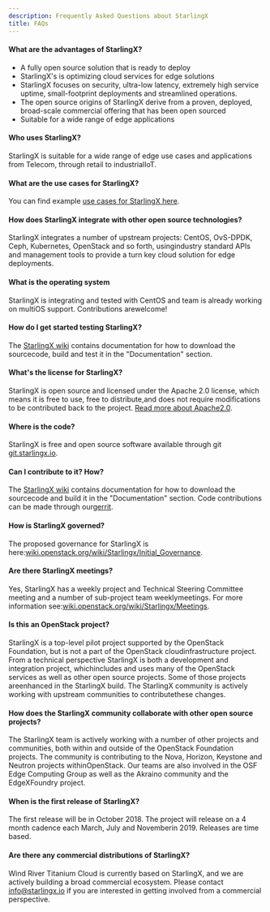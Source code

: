 ```yaml
---
description: Frequently Asked Questions about StarlingX
title: FAQs
---
```


#### What are the advantages of StarlingX?

<ul class="list-disc">
  <li>A fully open source solution that is ready to deploy</li>
  <li>StarlingX's is optimizing cloud services for edge solutions</li>
  <li>StarlingX focuses on security, ultra-low latency, extremely high service uptime, small-footprint deployments and streamlined operations.</li>
  <li>The open source origins of StarlingX derive from a proven, deployed, broad-scale commercial offering that has been open sourced</li>
  <li>Suitable for a wide range of edge applications</li>
</ul>

#### Who uses StarlingX?

StarlingX is suitable for a wide range of edge use cases and applications from Telecom, through retail to industrialIoT.

#### What are the use cases for StarlingX?

You can find example [use cases for StarlingX here](/learn).

#### How does StarlingX integrate with other open source technologies?

StarlingX integrates a number of upstream projects: CentOS, OvS-DPDK, Ceph, Kubernetes, OpenStack and so forth, usingindustry standard APIs and management tools to provide a turn key cloud solution for edge deployments.

#### What is the operating system

StarlingX is integrating and tested with CentOS and team is already working on multiOS support. Contributions arewelcome!

#### How do I get started testing StarlingX?

The [StarlingX wiki](https://wiki.openstack.org/wiki/StarlingX) contains documentation for how to download the sourcecode, build and test it in the "Documentation" section.

#### What's the license for StarlingX?

StarlingX is open source and licensed under the Apache 2.0 license, which means it is free to use, free to distribute,and does not require modifications to be contributed back to the project. [Read more about Apache2.0](https://www.apache.org/licenses/LICENSE-2.0).

#### Where is the code?

StarlingX is free and open source software available through git [git.starlingx.io](git.starlingx.io).

#### Can I contribute to it? How?

The [StarlingX wiki](https://wiki.openstack.org/wiki/StarlingX) contains documentation for how to download the sourcecode and build it in the "Documentation" section. Code contributions can be made through our[gerrit](https://git.starlingx.io/cgit).

#### How is StarlingX governed?

The proposed governance for StarlingX is here:[wiki.openstack.org/wiki/Starlingx/Initial_Governance](//wiki.openstack.org/wiki/Starlingx/Initial_Governance).

#### Are there StarlingX meetings?

Yes, StarlingX has a weekly project and Technical Steering Committee meeting and a number of sub-project team weeklymeetings. For more information see:[wiki.openstack.org/wiki/Starlingx/Meetings](//wiki.openstack.org/wiki/Starlingx/Meetings).

#### Is this an OpenStack project?

StarlingX is a top-level pilot project supported by the OpenStack Foundation, but is not a part of the OpenStack cloudinfrastructure project. From a technical perspective StarlingX is both a development and integration project, whichincludes and uses many of the OpenStack services as well as other open source projects. Some of those projects areenhanced in the StarlingX build. The StarlingX community is actively working with upstream communities to contributethese changes.

#### How does the StarlingX community collaborate with other open source projects?

The StarlingX team is actively working with a number of other projects and communities, both within and outside of the OpenStack Foundation projects. The community is contributing to the Nova, Horizon, Keystone and Neutron projects withinOpenStack. Our teams are also involved in the OSF Edge Computing Group as well as the Akraino community and the EdgeXFoundry project.

#### When is the first release of StarlingX?

The first release will be in October 2018. The project will release on a 4 month cadence each March, July and Novemberin 2019. Releases are time based.

#### Are there any commercial distributions of StarlingX?

Wind River Titanium Cloud is currently based on StarlingX, and we are actively building a broad commercial ecosystem. Please contact [info@starlingx.io](mailto:info@starlingx.io) if you are interested in getting involved from a commercial perspective.
